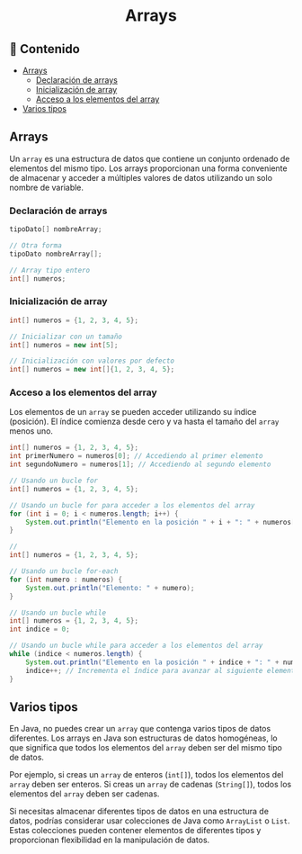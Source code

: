 <h1 align="center">Arrays</h1>

<h2>📑 Contenido</h2>

- [Arrays](#arrays)
  - [Declaración de arrays](#declaración-de-arrays)
  - [Inicialización de array](#inicialización-de-array)
  - [Acceso a los elementos del array](#acceso-a-los-elementos-del-array)
- [Varios tipos](#varios-tipos)

## Arrays

Un `array` es una estructura de datos que contiene un conjunto ordenado de elementos del mismo tipo. Los arrays proporcionan una forma conveniente de almacenar y acceder a múltiples valores de datos utilizando un solo nombre de variable.

### Declaración de arrays

```java
tipoDato[] nombreArray;

// Otra forma
tipoDato nombreArray[];

// Array tipo entero
int[] numeros;
```

### Inicialización de array

```java
int[] numeros = {1, 2, 3, 4, 5};

// Inicializar con un tamaño
int[] numeros = new int[5];

// Inicialización con valores por defecto
int[] numeros = new int[]{1, 2, 3, 4, 5};
```

### Acceso a los elementos del array

Los elementos de un `array` se pueden acceder utilizando su índice (posición). El índice comienza desde cero y va hasta el tamaño del `array` menos uno.

```java
int[] numeros = {1, 2, 3, 4, 5};
int primerNumero = numeros[0]; // Accediendo al primer elemento
int segundoNumero = numeros[1]; // Accediendo al segundo elemento

// Usando un bucle for
int[] numeros = {1, 2, 3, 4, 5};

// Usando un bucle for para acceder a los elementos del array
for (int i = 0; i < numeros.length; i++) {
    System.out.println("Elemento en la posición " + i + ": " + numeros[i]);
}

//
int[] numeros = {1, 2, 3, 4, 5};

// Usando un bucle for-each
for (int numero : numeros) {
    System.out.println("Elemento: " + numero);
}

// Usando un bucle while
int[] numeros = {1, 2, 3, 4, 5};
int indice = 0;

// Usando un bucle while para acceder a los elementos del array
while (indice < numeros.length) {
    System.out.println("Elemento en la posición " + indice + ": " + numeros[indice]);
    indice++; // Incrementa el índice para avanzar al siguiente elemento
}

```

## Varios tipos

En Java, no puedes crear un `array` que contenga varios tipos de datos diferentes. Los arrays en Java son estructuras de datos homogéneas, lo que significa que todos los elementos del `array` deben ser del mismo tipo de datos.

Por ejemplo, si creas un `array` de enteros (`int[]`), todos los elementos del `array` deben ser enteros. Si creas un `array` de cadenas (`String[]`), todos los elementos del `array` deben ser cadenas.

Si necesitas almacenar diferentes tipos de datos en una estructura de datos, podrías considerar usar colecciones de Java como `ArrayList` o `List`. Estas colecciones pueden contener elementos de diferentes tipos y proporcionan flexibilidad en la manipulación de datos.
